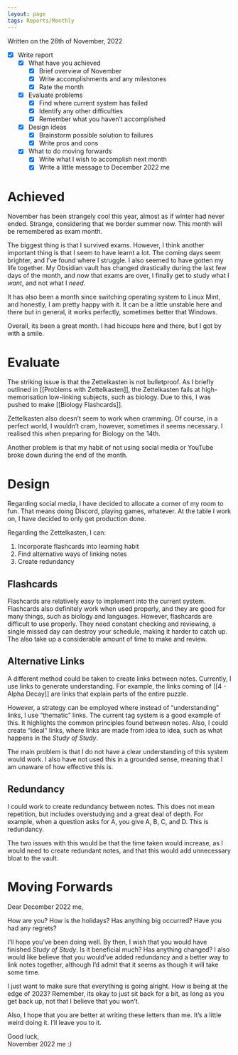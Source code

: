 ```yaml
---
layout: page
tags: Reports/Monthly
---
```


Written on the 26th of November, 2022

- [x] Write report 
    - [x] What have you achieved 
        - [x] Brief overview of November
        - [x] Write accomplishments and any milestones
        - [x] Rate the month
    - [x] Evaluate problems 
        - [x] Find where current system has failed 
        - [x] Identify any other difficulties
        - [x] Remember what you haven’t accomplished 
    - [x] Design ideas 
        - [x] Brainstorm possible solution to failures 
        - [x] Write pros and cons
    - [x] What to do moving forwards
        - [x] Write what I wish to accomplish next month 
        - [x] Write a little message to December 2022 me

# Achieved

November has been strangely cool this year, almost as if winter had never ended. Strange, considering that we border summer now. This month will be remembered as exam month. 

The biggest thing is that I survived exams. However, I think another important thing is that I seem to have learnt a lot. The coming days seem brighter, and I’ve found where I struggle. I also seemed to have gotten my life together. My Obsidian vault has changed drastically during the last few days of the month, and now that exams are over, I finally get to study what I *want*, and not what I *need*.

It has also been a month since switching operating system to Linux Mint, and honestly, I am pretty happy with it. It can be a little unstable here and there but in general, it works perfectly, sometimes better that Windows.

Overall, its been a great month. I had hiccups here and there, but I got by with a smile.

# Evaluate 

The striking issue is that the Zettelkasten is not bulletproof. As I briefly outlined in [[Problems with Zettelkasten]], the Zettelkasten fails at high-memorisation low-linking subjects, such as biology. Due to this, I was pushed to make [[Biology Flashcards]]. 

Zettelkasten also doesn’t seem to work when cramming. Of course, in a perfect world, I wouldn’t cram, however, sometimes it seems necessary. I realised this when preparing for Biology on the 14th.

Another problem is that my habit of not using social media or YouTube broke down during the end of the month.

# Design 

Regarding social media, I have decided to allocate a corner of my room to fun. That means doing Discord, playing games, whatever. At the table I work on, I have decided to only get production done.

Regarding the Zettelkasten, I can:
1. Incorporate flashcards into learning habit
1. Find alternative ways of linking notes
1. Create redundancy 

## Flashcards 

Flashcards are relatively easy to implement into the current system. Flashcards also definitely work when used properly, and they are good for many things, such as biology and languages. However, flashcards are difficult to use properly. They need constant checking and reviewing, a single missed day can destroy your schedule, making it harder to catch up. The also take up a considerable amount of time to make and review.

## Alternative Links

A different method could be taken to create links between notes. Currently, I use links to generate understanding. For example, the links coming of [[4 - Alpha Decay]] are links that explain parts of the entire puzzle. 

However, a strategy can be employed where instead of “understanding” links, I use “thematic” links. The current tag system is a good example of this. It highlights the common principles found between notes. Also, I could create “ideal” links, where links are made from idea to idea, such as what happens in the *Study of Study*.

The main problem is that I do not have a clear understanding of this system would work. I also have not used this in a grounded sense, meaning that I am unaware of how effective this is.

## Redundancy 

I could work to create redundancy between notes. This does not mean repetition, but includes overstudying and a great deal of depth. For example, when a question asks for A, you give A, B, C, and D. This is redundancy.

The two issues with this would be that the time taken would increase, as I would need to create redundant notes, and that this would add unnecessary bloat to the vault.

# Moving Forwards 

Dear December 2022 me,

How are you? How is the holidays? Has anything big occurred? Have you had any regrets?

I’ll hope you’ve been doing well. By then, I wish that you would have finished *Study of Study*. Is it beneficial much? Has anything changed? I also would like believe that you would’ve added redundancy and a better way to link notes together, although I’d admit that it seems as though it will take some time.

I just want to make sure that everything is going alright. How is being at the edge of 2023? Remember, its okay to just sit back for a bit, as long as you get back up, not that I believe that you won’t.

Also, I hope that you are better at writing these letters than me. It’s a little weird doing it. I’ll leave you to it.

Good luck,  
November 2022 me :*)*
